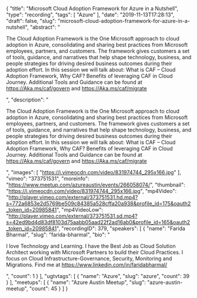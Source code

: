 {
  "title": "Microsoft Cloud Adoption Framework for Azure in a Nutshell",
  "type": "recording",
  "tags": [
    "Azure"
  ],
  "date": "2019-11-13T17:28:13",
  "draft": false,
  "slug": "microsoft-cloud-adoption-framework-for-azure-in-a-nutshell",
  "abstract": "<p>The Cloud Adoption Framework is the One Microsoft approach to cloud adoption in Azure, consolidating and sharing best practices from Microsoft employees, partners, and customers. The framework gives customers a set of tools, guidance, and narratives that help shape technology, business, and people strategies for driving desired business outcomes during their adoption effort. In this session we will talk about: What is CAF – Cloud Adoption Framework, Why CAF? Benefits of leveraging CAF in Cloud Journey. Additional Tools and Guidance can be found at https://Aka.ms/caf/govern and https://Aka.ms/caf/migrate</p>",
  "description": "<p>The Cloud Adoption Framework is the One Microsoft approach to cloud adoption in Azure, consolidating and sharing best practices from Microsoft employees, partners, and customers. The framework gives customers a set of tools, guidance, and narratives that help shape technology, business, and people strategies for driving desired business outcomes during their adoption effort. In this session we will talk about: What is CAF – Cloud Adoption Framework, Why CAF? Benefits of leveraging CAF in Cloud Journey. Additional Tools and Guidance can be found at https://Aka.ms/caf/govern and https://Aka.ms/caf/migrate</p>",
  "images": [
    "https://i.vimeocdn.com/video/831974744_295x166.jpg"
  ],
  "vimeo": "373751531",
  "moreinfo": "https://www.meetup.com/azureaustin/events/266058074/",
  "thumbnail": "https://i.vimeocdn.com/video/831974744_295x166.jpg",
  "mp4Video": "http://player.vimeo.com/external/373751531.hd.mp4?s=772a6853e2d5769be509c84385a528cffa20a938&profile_id=175&oauth2_token_id=20985841",
  "mp4VideoLow": "http://player.vimeo.com/external/373751531.sd.mp4?s=42ed9bd4d83df8103d75aabb05aad22f2ad16ab0&profile_id=165&oauth2_token_id=20985841",
  "recordingID": 379,
  "speakers": [
    {
      "name": "Farida Bharmal",
      "slug": "farida-bharmal",
      "bio": "<p>I love Technology and Learning. I have the Best Job as Cloud Solution Architect working with Microsoft Partners to build their Cloud Practices. I focus on Cloud Infrastructure-Governance, Security, Monitoring and Migrations. Find me at https://www.linkedin.com/in/faridabharmal/</p>",
      "count": 1
    }
  ],
  "ugtvtags": [
    {
      "name": "Azure",
      "slug": "azure",
      "count": 39
    }
  ],
  "meetups": [
    {
      "name": "Azure Austin Meetup",
      "slug": "azure-austin-meetup",
      "count": 45
    }
  ]
}